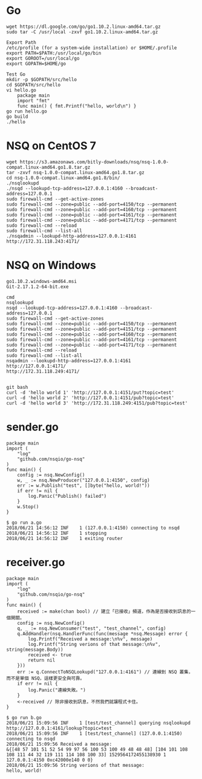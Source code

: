 Go
==

    wget https://dl.google.com/go/go1.10.2.linux-amd64.tar.gz
    sudo tar -C /usr/local -zxvf go1.10.2.linux-amd64.tar.gz

    Export Path
    /etc/profile (for a system-wide installation) or $HOME/.profile
    export PATH=$PATH:/usr/local/go/bin
    export GOROOT=/usr/local/go
    export GOPATH=$HOME/go

    Test Go
    mkdir -p $GOPATH/src/hello
    cd $GOPATH/src/hello
    vi hello.go
        package main
        import "fmt"
        func main() { fmt.Printf("hello, world\n") }
    go run hello.go
    go build
    ./hello


NSQ on CentOS 7
===============

    wget https://s3.amazonaws.com/bitly-downloads/nsq/nsq-1.0.0-compat.linux-amd64.go1.8.tar.gz
    tar -zxvf nsq-1.0.0-compat.linux-amd64.go1.8.tar.gz
    cd nsq-1.0.0-compat.linux-amd64.go1.8/bin/
    ./nsqlookupd
    ./nsqd --lookupd-tcp-address=127.0.0.1:4160 --broadcast-address=127.0.0.1
    sudo firewall-cmd --get-active-zones
    sudo firewall-cmd --zone=public --add-port=4150/tcp --permanent
    sudo firewall-cmd --zone=public --add-port=4160/tcp --permanent
    sudo firewall-cmd --zone=public --add-port=4161/tcp --permanent
    sudo firewall-cmd --zone=public --add-port=4171/tcp --permanent
    sudo firewall-cmd --reload
    sudo firewall-cmd --list-all
    ./nsqadmin --lookupd-http-address=127.0.0.1:4161
    http://172.31.118.243:4171/
    
    
NSQ on Windows
==============

    go1.10.2.windows-amd64.msi
    Git-2.17.1.2-64-bit.exe

    cmd
    nsqlookupd
    nsqd --lookupd-tcp-address=127.0.0.1:4160 --broadcast-address=127.0.0.1
    sudo firewall-cmd --get-active-zones
    sudo firewall-cmd --zone=public --add-port=4150/tcp --permanent
    sudo firewall-cmd --zone=public --add-port=4151/tcp --permanent
    sudo firewall-cmd --zone=public --add-port=4160/tcp --permanent
    sudo firewall-cmd --zone=public --add-port=4161/tcp --permanent
    sudo firewall-cmd --zone=public --add-port=4171/tcp --permanent
    sudo firewall-cmd --reload
    sudo firewall-cmd --list-all
    nsqadmin --lookupd-http-address=127.0.0.1:4161
    http://127.0.0.1:4171/
    http://172.31.118.249:4171/
    
    
    git bash
    curl -d 'hello world 1' 'http://127.0.0.1:4151/put?topic=test'
    curl -d 'hello world 2' 'http://127.0.0.1:4151/pub?topic=test'
    curl -d 'hello world 3' 'http://172.31.118.249:4151/pub?topic=test'
    
    
sender.go
=========

    package main
    import (
        "log"
        "github.com/nsqio/go-nsq"
    )
    func main() {
        config := nsq.NewConfig()
        w, _ := nsq.NewProducer("127.0.0.1:4150", config)
        err := w.Publish("test", []byte("hello, world!"))
        if err != nil {
            log.Panic("Publish() failed")
        }
        w.Stop()
    }
    
    $ go run a.go
    2018/06/21 14:56:12 INF    1 (127.0.0.1:4150) connecting to nsqd
    2018/06/21 14:56:12 INF    1 stopping
    2018/06/21 14:56:12 INF    1 exiting router

receiver.go
===========

    package main
    import (  
        "log"
        "github.com/nsqio/go-nsq"
    )
    func main() {
        received := make(chan bool) // 建立「已接收」頻道，作為是否接收到訊息的一個開關。
        config := nsq.NewConfig()
        q, _ := nsq.NewConsumer("test", "test_channel", config)
        q.AddHandler(nsq.HandlerFunc(func(message *nsq.Message) error {
            log.Printf("Received a message:\n%v", message)
            log.Printf("String verions of that message:\n%v", string(message.Body))
            received <- true
            return nil
        }))
        err := q.ConnectToNSQLookupd("127.0.0.1:4161") // 連線到 NSQ 叢集，而不是單個 NSQ，這樣更安全與可靠。
        if err != nil {
            log.Panic("連線失敗。")
        }
        <-received // 除非接收到訊息，不然我們就讓程式卡住。
    }
    
    $ go run b.go
    2018/06/21 15:09:56 INF    1 [test/test_channel] querying nsqlookupd http://127.0.0.1:4161/lookup?topic=test
    2018/06/21 15:09:56 INF    1 [test/test_channel] (127.0.0.1:4150) connecting to nsqd
    2018/06/21 15:09:56 Received a message:
    &{[48 57 101 51 52 54 99 97 56 100 53 100 49 48 48 48] [104 101 108 108 111 44 32 119 111 114 108 100 33] 1529564172455138930 1 127.0.0.1:4150 0xc42000e140 0 0}
    2018/06/21 15:09:56 String verions of that message:
    hello, world!

